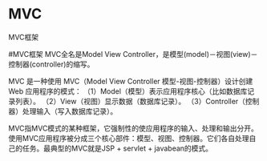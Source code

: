 # MVC
MVC框架

#MVC框架
MVC全名是Model View Controller，是模型(model)－视图(view)－控制器(controller)的缩写。

MVC 是一种使用 MVC（Model View Controller 模型-视图-控制器）设计创建 Web 应用程序的模式：
（1）Model（模型）表示应用程序核心（比如数据库记录列表）。
（2）View（视图）显示数据（数据库记录）。
（3）Controller（控制器）处理输入（写入数据库记录）。

MVC指MVC模式的某种框架，它强制性的使应用程序的输入、处理和输出分开。
使用MVC应用程序被分成三个核心部件：模型、视图、控制器。它们各自处理自己的任务。最典型的MVC就是JSP + servlet + javabean的模式。
